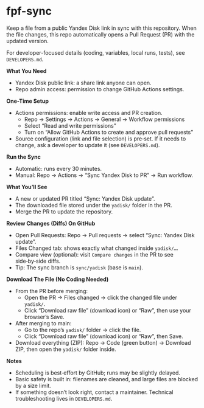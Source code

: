 # fpf-sync

Keep a file from a public Yandex Disk link in sync with this repository. When the file changes, this repo automatically opens a Pull Request (PR) with the updated version.

For developer-focused details (coding, variables, local runs, tests), see `DEVELOPERS.md`.

**What You Need**
- Yandex Disk public link: a share link anyone can open.
- Repo admin access: permission to change GitHub Actions settings.

**One-Time Setup**
- Actions permissions: enable write access and PR creation.
  - Repo → Settings → Actions → General → Workflow permissions
  - Select “Read and write permissions”
  - Turn on “Allow GitHub Actions to create and approve pull requests”
- Source configuration (link and file selection) is pre‑set. If it needs to change, ask a developer to update it (see `DEVELOPERS.md`).

**Run the Sync**
- Automatic: runs every 30 minutes.
- Manual: Repo → Actions → “Sync Yandex Disk to PR” → Run workflow.

**What You’ll See**
- A new or updated PR titled “Sync: Yandex Disk update”.
- The downloaded file stored under the `yadisk/` folder in the PR.
- Merge the PR to update the repository.

**Review Changes (Diffs) On GitHub**
- Open Pull Requests: Repo → Pull requests → select “Sync: Yandex Disk update”.
- Files Changed tab: shows exactly what changed inside `yadisk/…`.
- Compare view (optional): visit `Compare changes` in the PR to see side‑by‑side diffs.
- Tip: The sync branch is `sync/yadisk` (base is `main`).

**Download The File (No Coding Needed)**
- From the PR before merging:
  - Open the PR → Files changed → click the changed file under `yadisk/`.
  - Click “Download raw file” (download icon) or “Raw”, then use your browser’s Save.
- After merging to main:
  - Go to the repo’s `yadisk/` folder → click the file.
  - Click “Download raw file” (download icon) or “Raw”, then Save.
- Download everything (ZIP): Repo → Code (green button) → Download ZIP, then open the `yadisk/` folder inside.

**Notes**
- Scheduling is best‑effort by GitHub; runs may be slightly delayed.
- Basic safety is built in: filenames are cleaned, and large files are blocked by a size limit.
 - If something doesn’t look right, contact a maintainer. Technical troubleshooting lives in `DEVELOPERS.md`.
